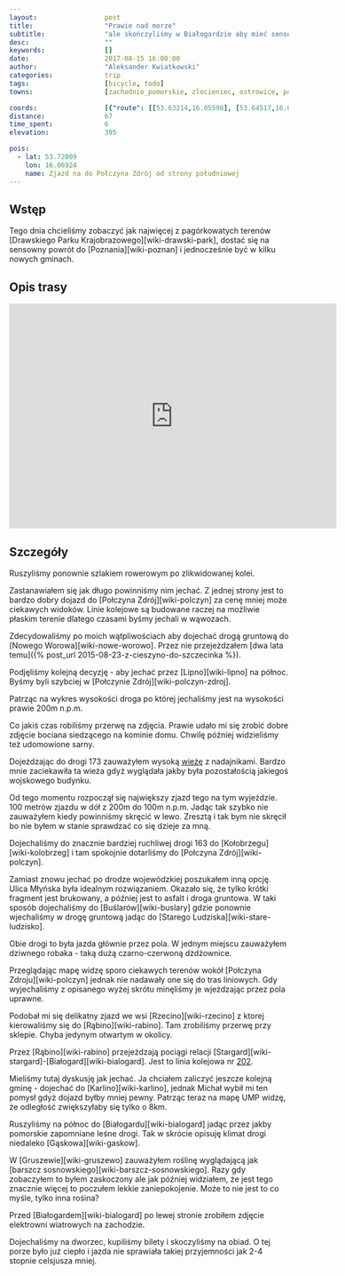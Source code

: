 ```yaml
---
layout:                 post
title:                  "Prawie nad morze"
subtitle:               "ale skończyliśmy w Białogardzie aby mieć sensowny powrót do Poznania"
desc:                   ""
keywords:               []
date:                   2017-08-15 16:00:00
author:                 "Aleksander Kwiatkowski"
categories:             trip
tags:                   [bicycle, todo]
towns:                  [zachodnio_pomorskie, zlocieniec, ostrowice, polczyn_zdroj, rabino, bialogard]

coords:                 [{"route": [[53.63214,16.05598], [53.64517,16.04207], [53.65962,16.04860], [53.65290,16.07830], [53.67508,16.07881], [53.69185,16.09374], [53.71492,16.06748], [53.74336,16.08448], [53.74701,16.09889], [53.77918,16.09357], [53.80392,16.07452], [53.81426,16.03143], [53.84405,15.99744], [53.85741,15.95556], [53.87897,15.93616], [53.91033,15.93976], [53.93004,15.96740], [53.94520,15.95745], [53.98650,15.98508], [54.00981,15.97805]], "type": "bicycle"}]
distance:               67
time_spent:             6
elevation:              395  

pois:
  - lat: 53.72009
    lon: 16.06924
    name: Zjazd na do Połczyna Zdrój od strony południowej
---
```



Wstęp
-----

Tego dnia chcieliśmy zobaczyć jak najwięcej z pagórkowatych terenów
[Drawskiego Parku Krajobrazowego][wiki-drawski-park], dostać się
na sensowny powrót do [Poznania][wiki-poznan] i jednocześnie być w kilku
nowych gminach.

Opis trasy
----------

<iframe height='405' width='590' frameborder='0' allowtransparency='true' scrolling='no' src='https://www.strava.com/activities/1135266054/embed/9923aca2fa397cbfe62b0ff814e9f50b57eaf346'></iframe>

Szczegóły
---------

Ruszyliśmy ponownie szlakiem rowerowym po zlikwidowanej kolei.

Zastanawiałem się jak długo powinniśmy nim jechać. Z jednej strony jest to
bardzo dobry dojazd do [Połczyna Zdrój][wiki-polczyn] za cenę mniej
może ciekawych widoków. Linie kolejowe są budowane raczej na możliwie płaskim terenie
dlatego czasami byśmy jechali w wąwozach.

Zdecydowaliśmy po moich wątpliwościach aby dojechać drogą gruntową do
[Nowego Worowa][wiki-nowe-worowo]. Przez nie przejeżdzałem
[dwa lata temu]({% post_url 2015-08-23-z-cieszyno-do-szczecinka %}).

Podjęliśmy kolejną decyzję - aby jechać przez [Lipno][wiki-lipno] na
północ. Byśmy byli szybciej w [Połczynie Zdrój][wiki-polczyn-zdroj].

Patrząc na wykres wysokości droga po której jechaliśmy jest na wysokości
prawie 200m n.p.m.

Co jakiś czas robiliśmy przerwę na zdjęcia. Prawie udało mi się zrobić dobre
zdjęcie bociana siedzącego na kominie domu. Chwilę później widzieliśmy
też udomowione sarny.

[wiki-wieza-toporzyk]: https://pl.wikipedia.org/wiki/RTON_Toporzyk

Dojeżdzając do drogi 173 zauważyłem wysoką [wieżę][wiki-wieza-toporzyk]
z nadajnikami. Bardzo mnie zaciekawiła ta wieża gdyż wyglądała jakby
była pozostałością jakiegoś wojskowego budynku.

Od tego momentu rozpoczął się największy zjazd tego na tym wyjeździe.
100 metrów zjazdu w dół z 200m do 100m n.p.m. Jadąc tak szybko nie zauważyłem
kiedy powinniśmy skręcić w lewo. Zresztą i tak bym nie skręcił bo nie byłem
w stanie sprawdzać co się dzieje za mną.

Dojechaliśmy do znacznie bardziej ruchliwej drogi 163 do [Kołobrzegu][wiki-kolobrzeg]
i tam spokojnie dotarliśmy do [Połczyna Zdrój][wiki-polczyn].

Zamiast znowu jechać po drodze wojewódzkiej poszukałem inną opcję.
Ulica Młyńska była idealnym rozwiązaniem. Okazało się, że tylko krótki
fragment jest brukowany, a później jest to asfalt i droga gruntowa.
W taki sposób dojechaliśmy do [Buślarów][wiki-buslary] gdzie
ponownie wjechaliśmy w drogę gruntową jadąc do [Starego Ludziska][wiki-stare-ludzisko].

Obie drogi to była jazda głównie przez pola. W jednym miejscu zauważyłem
dziwnego robaka - taką dużą czarno-czerwoną dżdżownice.

Przeglądając mapę widzę sporo ciekawych terenów wokół
[Połczyna Zdroju][wiki-polczyn] jednak nie nadawały one się do tras liniowych.
Gdy wyjechaliśmy z opisanego wyżej skrótu minęliśmy je wjeżdzając przez
pola uprawne.

Podobał mi się delikatny zjazd we wsi [Rzecino][wiki-rzecino] z ktorej
kierowaliśmy się do [Rąbino][wiki-rabino]. Tam zrobiliśmy przerwę przy sklepie.
Chyba jedynym otwartym w okolicy.

[wiki-linia-202]: https://pl.wikipedia.org/wiki/Linia_kolejowa_nr_202

Przez [Rąbino][wiki-rabino] przejeżdzają pociągi relacji
[Stargard][wiki-stargard]-[Białogard][wiki-bialogard]. Jest to linia
kolejowa nr [202][wiki-linia-202].

Mieliśmy tutaj dyskusję jak jechać. Ja chciałem zaliczyć jeszcze kolejną
gminę - dojechać do [Karlino][wiki-karlino], jednak Michał wybił mi ten
pomysł gdyż dojazd byłby mniej pewny. Patrząc teraz na mapę UMP widzę,
że odległość zwiększyłaby się tylko o 8km.

Ruszyliśmy na północ do [Białogardu][wiki-bialogard] jadąc przez jakby
pomorskie zapomniane leśne drogi. Tak w skrócie opisuję klimat drogi
niedaleko [Gąskowa][wiki-gaskow].

W [Gruszewie][wiki-gruszewo] zauważyłem roślinę wyglądającą jak
[barszcz sosnowskiego][wiki-barszcz-sosnowskiego]. Razy gdy zobaczyłem to
byłem zaskoczony ale jak później widziałem, że jest tego znacznie więcej to
poczułem lekkie zaniepokojenie. Może to nie jest to co myśle, tylko inna
rośina?

Przed [Białogardem][wiki-bialogard] po lewej stronie zrobiłem zdjęcie
elektrowni wiatrowych na zachodzie.

Dojechaliśmy na dworzec, kupiliśmy bilety i skoczyliśmy na obiad. O tej porze
było już ciepło i jazda nie sprawiała takiej przyjemności jak 2-4 stopnie
celsjusza mniej. 
